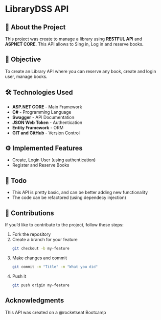 # LibraryDSS API

## 📌 About the Project
This project was create to manage a library using **RESTFUL API** and **ASPNET CORE**. This API allows to Sing in, Log in and reserve books.

## 🎯 Objective
To create an Library API where you can reserve any book, create and login user, manage books.

## 🛠️ Technologies Used
- **ASP.NET CORE** - Main Framework
- **C#** - Programming Language
- **Swagger** - API Documentation
- **JSON Web Token** - Authentication
- **Entity Framework** - ORM
- **GIT and GitHub** - Version Control

## ⚙️ Implemented Features
- Create, Login User (using authentication)
- Register and Reserve Books

## 🚧 Todo
- This API is pretty basic, and can be better adding new functionality
- The code can be refactored (using dependecy injection)

## 🔄 Contributions
If you’d like to contribute to the project, follow these steps:  
1. Fork the repository
2. Create a branch for your feature
   ```bash
   git checkout -b my-feature
   ```
3. Make changes and commit
      ```bash
   git commit -m "Title" -m "What you did"
   ```
4. Push it
     ```bash
   git push origin my-feature
   ```
## Acknowledgments
This API was created on a @rocketseat Bootcamp
